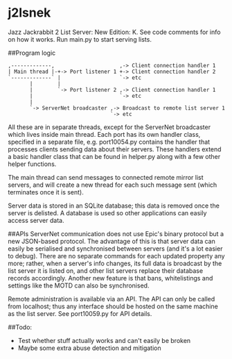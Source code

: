 j2lsnek
===

Jazz Jackrabbit 2 List Server: New Edition: K. See code comments for info on how it works. Run main.py to start serving lists.

##Program logic
```
,-------------,                     ,-> Client connection handler 1
| Main thread |-+-> Port listener 1 +-> Client connection handler 2
`-------------` |                   `-> etc
       |        |
       |        `-> Port listener 2 ,-> Client connection handler 1
       |                            `-> etc
       |
       `-> ServerNet broadcaster ,-> Broadcast to remote list server 1
                                 `-> etc
```

All these are in separate threads, except for the ServerNet broadcaster which lives inside main thread. Each port has
its own handler class, specified in a separate file, e.g. port10054.py contains the handler that processes clients
sending data about their servers. These handlers extend a basic handler class that can be found in helper.py along with
a few other helper functions.

The main thread can send messages to connected remote mirror list servers, and will create a new thread for each such
message sent (which terminates once it is sent).

Server data is stored in an SQLite database; this data is removed once the server is delisted. A database is used so
other applications can easily access server data.

##APIs
ServerNet communication does not use Epic's binary protocol but a new JSON-based protocol. The advantage of this is that
server data can easily be serialised and synchronised between servers (and it's a lot easier to debug). There are no
separate commands for each updated property any more; rather, when a server's info changes, its full data is broadcast
by the list server it is listed on, and other list servers replace their database records accordingly. Another new
feature is that bans, whitelistings and settings like the MOTD can also be synchronised.

Remote administration is available via an API. The API can only be called from localhost; thus any interface should be
hosted on the same machine as the list server. See port10059.py for API details.

##Todo:
- Test whether stuff actually works and can't easily be broken
- Maybe some extra abuse detection and mitigation
